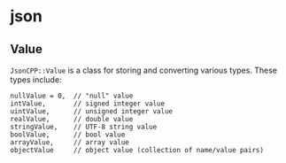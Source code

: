 # json

## Value

`JsonCPP::Value` is a class for storing and converting various types. These types include:
```
nullValue = 0,  // "null" value
intValue,       // signed integer value
uintValue,      // unsigned integer value
realValue,      // double value
stringValue,    // UTF-8 string value
boolValue,      // bool value
arrayValue,     // array value
objectValue     // object value (collection of name/value pairs)
```